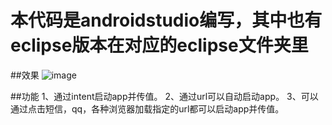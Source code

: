 # 本代码是androidstudio编写，其中也有eclipse版本在对应的eclipse文件夹里

##效果
 ![image](https://github.com/dalong982242260/CarrouselView/blob/master/screenshot/carouselview.gif)       
   
   
##功能
1、通过intent启动app并传值。
2、通过url可以自动启动app。
3、可以通过点击短信，qq，各种浏览器加载指定的url都可以启动app并传值。
